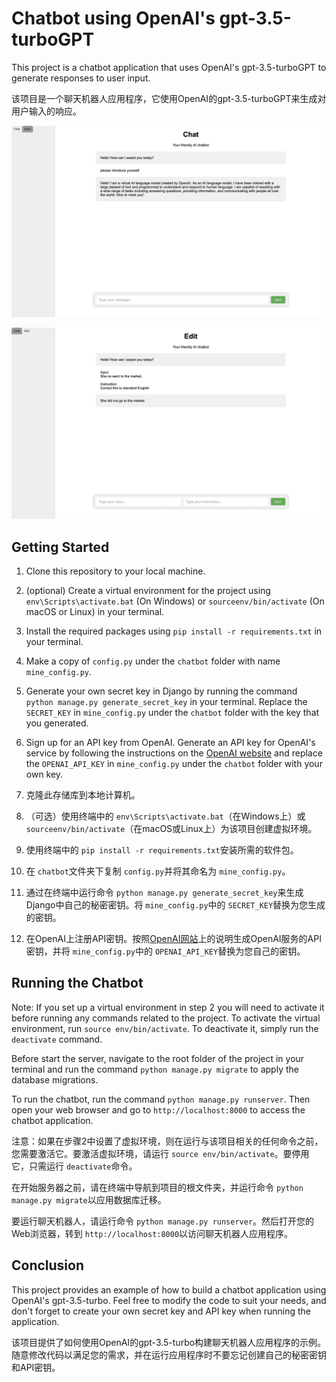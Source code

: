 # Chatbot using OpenAI's gpt-3.5-turboGPT

This project is a chatbot application that uses OpenAI's gpt-3.5-turboGPT to generate responses to user input.

该项目是一个聊天机器人应用程序，它使用OpenAI的gpt-3.5-turboGPT来生成对用户输入的响应。

![1680063729336](image/README/1680063729336.png)

![1680064177415](image/README/1680064177415.png)

## Getting Started

1. Clone this repository to your local machine.
2. (optional) Create a virtual environment for the project using `env\Scripts\activate.bat` (On Windows) or `sourceenv/bin/activate` (On macOS or Linux) in your terminal.
3. Install the required packages using `pip install -r requirements.txt` in your terminal.
4. Make a copy of  `config.py` under the `chatbot` folder with name `mine_config.py`.
5. Generate your own secret key in Django by running the command `python manage.py generate_secret_key` in your terminal. Replace the `SECRET_KEY` in `mine_config.py` under the `chatbot` folder with the key that you generated.
6. Sign up for an API key from OpenAI. Generate an API key for OpenAI's service by following the instructions on the [OpenAI website](https://platform.openai.com/account/api-keys) and replace the `OPENAI_API_KEY` in `mine_config.py` under the `chatbot` folder with your own key.

1. 克隆此存储库到本地计算机。
2. （可选）使用终端中的 `env\Scripts\activate.bat`（在Windows上）或 `sourceenv/bin/activate`（在macOS或Linux上）为该项目创建虚拟环境。
3. 使用终端中的 `pip install -r requirements.txt`安装所需的软件包。
4. 在 `chatbot`文件夹下复制 `config.py`并将其命名为 `mine_config.py`。
5. 通过在终端中运行命令 `python manage.py generate_secret_key`来生成Django中自己的秘密密钥。将 `mine_config.py`中的 `SECRET_KEY`替换为您生成的密钥。
6. 在OpenAI上注册API密钥。按照[OpenAI网站](https://platform.openai.com/account/api-keys)上的说明生成OpenAI服务的API密钥，并将 `mine_config.py`中的 `OPENAI_API_KEY`替换为您自己的密钥。

## Running the Chatbot

Note: If you set up a virtual environment in step 2 you will need to activate it before running any commands related to the project. To activate the virtual environment, run `source env/bin/activate`. To deactivate it, simply run the `deactivate` command.

Before start the server, navigate to the root folder of the project in your terminal and run the command `python manage.py migrate` to apply the database migrations.

To run the chatbot, run the command `python manage.py runserver`. Then open your web browser and go to `http://localhost:8000` to access the chatbot application.


注意：如果在步骤2中设置了虚拟环境，则在运行与该项目相关的任何命令之前，您需要激活它。要激活虚拟环境，请运行 `source env/bin/activate`。要停用它，只需运行 `deactivate`命令。

在开始服务器之前，请在终端中导航到项目的根文件夹，并运行命令 `python manage.py migrate`以应用数据库迁移。

要运行聊天机器人，请运行命令 `python manage.py runserver`。然后打开您的Web浏览器，转到 `http://localhost:8000`以访问聊天机器人应用程序。

## Conclusion

This project provides an example of how to build a chatbot application using OpenAI's gpt-3.5-turbo. Feel free to modify the code to suit your needs, and don't forget to create your own secret key and API key when running the application.


该项目提供了如何使用OpenAI的gpt-3.5-turbo构建聊天机器人应用程序的示例。随意修改代码以满足您的需求，并在运行应用程序时不要忘记创建自己的秘密密钥和API密钥。
